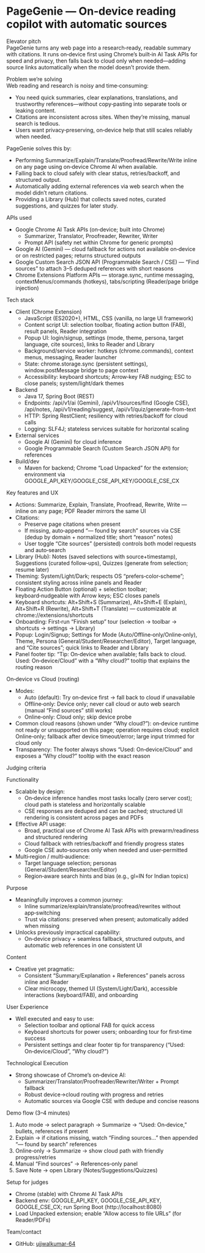 # PageGenie — On‑device reading copilot with automatic sources

Elevator pitch  
PageGenie turns any web page into a research‑ready, readable summary with citations. It runs on‑device first using Chrome’s built‑in AI Task APIs for speed and privacy, then falls back to cloud only when needed—adding source links automatically when the model doesn’t provide them.

Problem we’re solving  
Web reading and research is noisy and time‑consuming:
- You need quick summaries, clear explanations, translations, and trustworthy references—without copy‑pasting into separate tools or leaking content.
- Citations are inconsistent across sites. When they’re missing, manual search is tedious.
- Users want privacy‑preserving, on‑device help that still scales reliably when needed.

PageGenie solves this by:
- Performing Summarize/Explain/Translate/Proofread/Rewrite/Write inline on any page using on‑device Chrome AI when available.
- Falling back to cloud safely with clear status, retries/backoff, and structured output.
- Automatically adding external references via web search when the model didn’t return citations.
- Providing a Library (Hub) that collects saved notes, curated suggestions, and quizzes for later study.

APIs used
- Google Chrome AI Task APIs (on‑device; built into Chrome)
    - Summarizer, Translator, Proofreader, Rewriter, Writer
    - Prompt API (safety net within Chrome for generic prompts)
- Google AI (Gemini) — cloud fallback for actions not available on‑device or on restricted pages; returns structured outputs
- Google Custom Search JSON API (Programmable Search / CSE) — “Find sources” to attach 3–5 deduped references with short reasons
- Chrome Extensions Platform APIs — storage.sync, runtime messaging, contextMenus/commands (hotkeys), tabs/scripting (Reader/page bridge injection)

Tech stack
- Client (Chrome Extension)
    - JavaScript (ES2020+), HTML, CSS (vanilla, no large UI framework)
    - Content script UI: selection toolbar, floating action button (FAB), result panels, Reader integration
    - Popup UI: login/signup, settings (mode, theme, persona, target language, cite sources), links to Reader and Library
    - Background/service worker: hotkeys (chrome.commands), context menus, messaging, Reader launcher
    - State: chrome.storage.sync (persistent settings), window.postMessage bridge to page context
    - Accessibility: keyboard shortcuts; Arrow‑key FAB nudging; ESC to close panels; system/light/dark themes
- Backend
    - Java 17, Spring Boot (REST)
    - Endpoints: /api/v1/ai (Gemini), /api/v1/sources/find (Google CSE), /api/notes, /api/v1/reading/suggest, /api/v1/quiz/generate-from-text
    - HTTP: Spring RestClient; resiliency with retries/backoff for cloud calls
    - Logging: SLF4J; stateless services suitable for horizontal scaling
- External services
    - Google AI (Gemini) for cloud inference
    - Google Programmable Search (Custom Search JSON API) for references
- Build/dev
    - Maven for backend; Chrome “Load Unpacked” for the extension; environment via GOOGLE_API_KEY/GOOGLE_CSE_API_KEY/GOOGLE_CSE_CX

Key features and UX
- Actions: Summarize, Explain, Translate, Proofread, Rewrite, Write — inline on any page; PDF Reader mirrors the same UI
- Citations:
    - Preserve page citations when present
    - If missing, auto‑append “— found by search” sources via CSE (dedup by domain + normalized title; short “reason” notes)
    - User toggle “Cite sources” (persisted) controls both model requests and auto‑search
- Library (Hub): Notes (saved selections with source+timestamp), Suggestions (curated follow‑ups), Quizzes (generate from selection; resume later)
- Theming: System/Light/Dark; respects OS “prefers‑color‑scheme”; consistent styling across inline panels and Reader
- Floating Action Button (optional) + selection toolbar; keyboard‑nudgeable with Arrow keys; ESC closes panels
- Keyboard shortcuts: Alt+Shift+S (Summarize), Alt+Shift+E (Explain), Alt+Shift+R (Rewrite), Alt+Shift+T (Translate) — customizable at chrome://extensions/shortcuts
- Onboarding: First‑run “Finish setup” tour (selection → toolbar → shortcuts → settings → Library)
- Popup: Login/Signup; Settings for Mode (Auto/Offline‑only/Online‑only), Theme, Persona (General/Student/Researcher/Editor), Target language, and “Cite sources”; quick links to Reader and Library
- Panel footer tip: “Tip: On‑device when available; falls back to cloud. Used: On‑device/Cloud” with a “Why cloud?” tooltip that explains the routing reason

On‑device vs Cloud (routing)
- Modes:
    - Auto (default): Try on‑device first → fall back to cloud if unavailable
    - Offline‑only: Device only; never call cloud or auto web search (manual “Find sources” still works)
    - Online‑only: Cloud only; skip device probe
- Common cloud reasons (shown under “Why cloud?”): on‑device runtime not ready or unsupported on this page; operation requires cloud; explicit Online‑only; fallback after device timeout/error; large input trimmed for cloud only
- Transparency: The footer always shows “Used: On‑device/Cloud” and exposes a “Why cloud?” tooltip with the exact reason

Judging criteria

Functionality
- Scalable by design:
    - On‑device inference handles most tasks locally (zero server cost); cloud path is stateless and horizontally scalable
    - CSE responses are deduped and can be cached; structured UI rendering is consistent across pages and PDFs
- Effective API usage:
    - Broad, practical use of Chrome AI Task APIs with prewarm/readiness and structured rendering
    - Cloud fallback with retries/backoff and friendly progress states
    - Google CSE auto‑sources only when needed and user‑permitted
- Multi‑region / multi‑audience:
    - Target language selection; personas (General/Student/Researcher/Editor)
    - Region‑aware search hints and bias (e.g., gl=IN for Indian topics)

Purpose
- Meaningfully improves a common journey:
    - Inline summarize/explain/translate/proofread/rewrites without app‑switching
    - Trust via citations: preserved when present; automatically added when missing
- Unlocks previously impractical capability:
    - On‑device privacy + seamless fallback, structured outputs, and automatic web references in one consistent UI

Content
- Creative yet pragmatic:
    - Consistent “Summary/Explanation + References” panels across inline and Reader
    - Clear microcopy, themed UI (System/Light/Dark), accessible interactions (keyboard/FAB), and onboarding

User Experience
- Well executed and easy to use:
    - Selection toolbar and optional FAB for quick access
    - Keyboard shortcuts for power users; onboarding tour for first‑time success
    - Persistent settings and clear footer tip for transparency (“Used: On‑device/Cloud”, “Why cloud?”)

Technological Execution
- Strong showcase of Chrome’s on‑device AI:
    - Summarizer/Translator/Proofreader/Rewriter/Writer + Prompt fallback
    - Robust device→cloud routing with progress and retries
    - Automatic sources via Google CSE with dedupe and concise reasons

Demo flow (3–4 minutes)
1) Auto mode → select paragraph → Summarize → “Used: On‑device,” bullets, references if present
2) Explain → if citations missing, watch “Finding sources…” then appended “— found by search” references
3) Online‑only → Summarize → show cloud path with friendly progress/retries
4) Manual “Find sources” → References‑only panel
5) Save Note → open Library (Notes/Suggestions/Quizzes)

Setup for judges
- Chrome (stable) with Chrome AI Task APIs
- Backend env: GOOGLE_API_KEY, GOOGLE_CSE_API_KEY, GOOGLE_CSE_CX; run Spring Boot (http://localhost:8080)
- Load Unpacked extension; enable “Allow access to file URLs” (for Reader/PDFs)


Team/contact
- GitHub: [ujjwalkumar-64](https://github.com/ujjwalkumar-64)